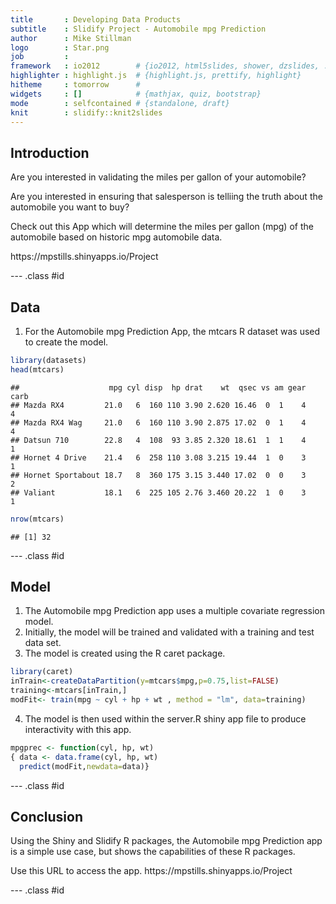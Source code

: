 ```yaml
---
title       : Developing Data Products
subtitle    : Slidify Project - Automobile mpg Prediction
author      : Mike Stillman
logo        : Star.png
job         : 
framework   : io2012        # {io2012, html5slides, shower, dzslides, ...}
highlighter : highlight.js  # {highlight.js, prettify, highlight}
hitheme     : tomorrow      # 
widgets     : []            # {mathjax, quiz, bootstrap}
mode        : selfcontained # {standalone, draft}
knit        : slidify::knit2slides
---
```


## Introduction

<p>Are you interested in validating the miles per gallon of your automobile?</p>
<p>Are you interested in ensuring that salesperson is telliing the truth about the automobile you want to buy?</p>
<p>Check out this App which will determine the miles per gallon (mpg) of the automobile based on historic mpg automobile data.</p>
<p><a> https://mpstills.shinyapps.io/Project</a></p>

--- .class #id 

## Data

1. For the Automobile mpg Prediction App, the mtcars R dataset was used to create the model.

```r
library(datasets)
head(mtcars)
```

```
##                    mpg cyl disp  hp drat    wt  qsec vs am gear carb
## Mazda RX4         21.0   6  160 110 3.90 2.620 16.46  0  1    4    4
## Mazda RX4 Wag     21.0   6  160 110 3.90 2.875 17.02  0  1    4    4
## Datsun 710        22.8   4  108  93 3.85 2.320 18.61  1  1    4    1
## Hornet 4 Drive    21.4   6  258 110 3.08 3.215 19.44  1  0    3    1
## Hornet Sportabout 18.7   8  360 175 3.15 3.440 17.02  0  0    3    2
## Valiant           18.1   6  225 105 2.76 3.460 20.22  1  0    3    1
```

```r
nrow(mtcars)
```

```
## [1] 32
```

--- .class #id 

## Model

1. The Automobile mpg Prediction app uses a multiple covariate regression model.
2. Initially, the model will be trained and validated with a training and test data set.
3. The model is created using the R caret package.

```r
library(caret)
inTrain<-createDataPartition(y=mtcars$mpg,p=0.75,list=FALSE)
training<-mtcars[inTrain,]
modFit<- train(mpg ~ cyl + hp + wt , method = "lm", data=training)
```
4. The model is then used within the server.R shiny app file to produce interactivity with this app.

```r
mpgprec <- function(cyl, hp, wt) 
{ data <- data.frame(cyl, hp, wt)
  predict(modFit,newdata=data)}
```

--- .class #id 

## Conclusion

<p> Using the Shiny and Slidify R packages, the Automobile mpg Prediction app is a simple use case, but shows the capabilities of these R packages.</p>
<p> Use this URL to access the app.  <a>https://mpstills.shinyapps.io/Project</a></p>

--- .class #id 
